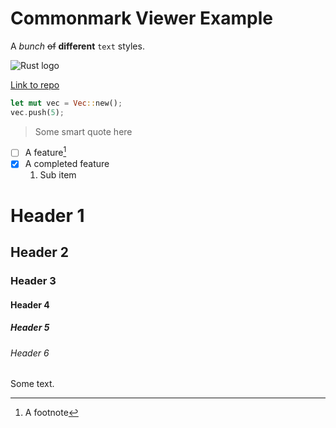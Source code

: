 # Commonmark Viewer Example

A *bunch* ~~of~~ __different__ `text` styles.


 ![Rust logo](examples/rust-logo-128x128.png)

<!-- | __A table!__ | -->
<!-- | -------- | -->
<!-- | Some filler text | -->
<!-- | *yep | -->
<!-- | aaha | -->

[Link to repo](https://github.com/lampsitter/egui_commonmark)

```rs
let mut vec = Vec::new();
vec.push(5);
```

> Some smart quote here

- [ ] A feature[^1]
- [X] A completed feature
    1. Sub item

[^1]: A footnote

# Header 1
## Header 2
### Header 3
#### Header 4
##### Header 5
###### Header 6

Some text.
